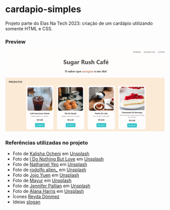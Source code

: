 # cardapio-simples

Projeto parte do Elas Na Tech 2023: criação de um cardápio utilizando somente HTML e CSS.

### Preview
![Visualização da página visão web](src/img/preview/image.png)


### Referências utilizadas no projeto
- Foto de [Kalisha Ocheni](https://unsplash.com/@kalishao?utm_source=unsplash&utm_medium=referral&utm_content=creditCopyText) em [Unsplash](https://unsplash.com/pt-br/fotografias/_BBTqanOrBI?utm_source=unsplash&utm_medium=referral&utm_content=creditCopyText)
- Foto de [I Do Nothing But Love](https://unsplash.com/@idonothingbutlove?utm_source=unsplash&utm_medium=referral&utm_content=creditCopyText) em [Unsplash](https://unsplash.com/pt-br/fotografias/-D6dyt0Qhdg?utm_source=unsplash&utm_medium=referral&utm_content=creditCopyText)
- Foto de [Nathaniel Yeo](https://unsplash.com/@nathanielyeo?utm_source=unsplash&utm_medium=referral&utm_content=creditCopyText) em [Unsplash](https://unsplash.com/pt-br/fotografias/JFxD6BR2r3o?utm_source=unsplash&utm_medium=referral&utm_content=creditCopyText)
- Foto de [rodolfo allen_](https://unsplash.com/de/@rodolfoallen?utm_source=unsplash&utm_medium=referral&utm_content=creditCopyText) em [Unsplash](https://unsplash.com/pt-br/fotografias/mOedSrS6qS0?utm_source=unsplash&utm_medium=referral&utm_content=creditCopyText)
- Foto de [Jojo Yuen](https://unsplash.com/@jojoyuen?utm_source=unsplash&utm_medium=referral&utm_content=creditCopyText) em [Unsplash](https://unsplash.com/pt-br/fotografias/QOVUQH83Yq4?utm_source=unsplash&utm_medium=referral&utm_content=creditCopyText)
- Foto de [Mayur](https://unsplash.com/@mayurpixamind?utm_source=unsplash&utm_medium=referral&utm_content=creditCopyText) em [Unsplash](https://unsplash.com/pt-br/fotografias/vP9TjdIm9fE?utm_source=unsplash&utm_medium=referral&utm_content=creditCopyText)
- Foto de [Jennifer Pallian](https://unsplash.com/@foodess?utm_source=unsplash&utm_medium=referral&utm_content=creditCopyText) em [Unsplash](https://unsplash.com/pt-br/fotografias/sSnCZlEWN5E?utm_source=unsplash&utm_medium=referral&utm_content=creditCopyText)
- Foto de [Alana Harris](https://unsplash.com/@alanaharris?utm_source=unsplash&utm_medium=referral&utm_content=creditCopyText) em [Unsplash](https://unsplash.com/pt-br/fotografias/C63YZ33DdvY?utm_source=unsplash&utm_medium=referral&utm_content=creditCopyText)
- Ícones [Reyda Dönmez](https://www.iconfinder.com/iconsets/socials-3)
- Ideias [slogan](https://blog.stayapp.com.br/frases-para-propaganda-de-lanches/)
